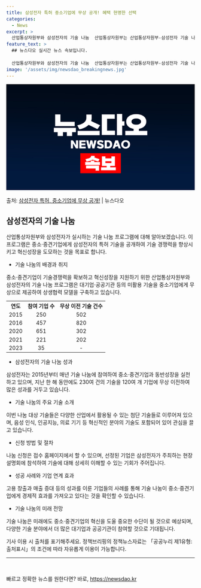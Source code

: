 ```yaml
---
title: 삼성전자 특허 중소기업에 무상 공개! 혜택 현명한 선택
categories:
  - News
excerpt: >
  산업통상자원부와 삼성전자의 기술 나눔  산업통상자원부는 산업통상자원부-삼성전자 기술 나눔 공고를 통해 나눔 …
feature_text: >
  ## 뉴스다오 실시간 뉴스 속보입니다.

  산업통상자원부와 삼성전자의 기술 나눔  산업통상자원부는 산업통상자원부-삼성전자 기술 나눔 공고를 통해 나눔 …
image: '/assets/img/newsdao_breakingnews.jpg'
---
```


![뉴스다오 속보](/assets/img/newsdao_breakingnews.jpg)

<p>출처: <a href="https://newsdao.kr/4382" rel="dofollow">삼성전자 특허, 중소기업에 무상 공개!</a> | 뉴스다오</p>

<h2 data-ke-size="size26">삼성전자의 기술 나눔</h2>
산업통상자원부와 삼성전자가 실시하는 기술 나눔 프로그램에 대해 알아보겠습니다. 이 프로그램은 중소·중견기업에게 삼성전자의 특허 기술을 공개하여 기술 경쟁력을 향상시키고 혁신성장을 도모하는 것을 목표로 합니다.

<ul>
  <li>기술 나눔의 배경과 취지</li>
</ul>
<p data-ke-size="size16">중소·중견기업이 기술경쟁력을 확보하고 혁신성장을 지원하기 위한 산업통상자원부와 삼성전자의 기술 나눔 프로그램은 대기업·공공기관 등의 미활용 기술을 중소기업에게 무상으로 제공하여 상생협력 모델을 구축하고 있습니다.</p>

<table>
  <tr>
    <td style="text-align: center; height: 17px;"><b>연도</b></td>
    <td style="text-align: center; height: 17px;"><b>참여 기업 수</b></td>
    <td style="text-align: center; height: 17px;"><b>무상 이전 기술 건수</b></td>
  </tr>
  <tr>
    <td style="text-align: center; height: 17px;">2015</td>
    <td style="text-align: center; height: 17px;">250</td>
    <td style="text-align: center; height: 17px;">502</td>
  </tr>
  <tr>
    <td style="text-align: center; height: 17px;">2016</td>
    <td style="text-align: center; height: 17px;">457</td>
    <td style="text-align: center; height: 17px;">820</td>
  </tr>
  <tr>
    <td style="text-align: center; height: 17px;">2020</td>
    <td style="text-align: center; height: 17px;">651</td>
    <td style="text-align: center; height: 17px;">302</td>
  </tr>
  <tr>
    <td style="text-align: center; height: 17px;">2021</td>
    <td style="text-align: center; height: 17px;">221</td>
    <td style="text-align: center; height: 17px;">202</td>
  </tr>
  <tr>
    <td style="text-align: center; height: 17px;">2023</td>
    <td style="text-align: center; height: 17px;">35</td>
    <td style="text-align: center; height: 17px;">-</td>
  </tr>
</table>

<ul>
  <li>삼성전자의 기술 나눔 성과</li>
</ul>
<p data-ke-size="size16">삼성전자는 2015년부터 매년 기술 나눔에 참여하여 중소·중견기업과 동반성장을 실천하고 있으며, 지난 한 해 동안에도 230여 건의 기술을 120여 개 기업에 무상 이전하여 많은 성과를 거두고 있습니다.</p>

<ul>
  <li>기술 나눔의 주요 기술 소개</li>
</ul>
<p data-ke-size="size16">이번 나눔 대상 기술들은 다양한 산업에서 활용될 수 있는 첨단 기술들로 이루어져 있으며, 음성 인식, 인공지능, 의료 기기 등 혁신적인 분야의 기술도 포함되어 있어 관심을 끌고 있습니다.</p>

<ul>
  <li>신청 방법 및 절차</li>
</ul>
<p data-ke-size="size16">나눔 신청은 접수 홈페이지에서 할 수 있으며, 선정된 기업은 삼성전자가 주최하는 현장 설명회에 참석하여 기술에 대해 상세히 이해할 수 있는 기회가 주어집니다.</p>

<ul>
  <li>성공 사례와 기업 연계 효과</li>
</ul>
<p data-ke-size="size16">고용 창출과 매출 증대 등의 성과를 이룬 기업들의 사례를 통해 기술 나눔이 중소·중견기업에게 경제적 효과를 가져오고 있다는 것을 확인할 수 있습니다.</p>

<ul>
  <li>기술 나눔의 미래 전망</li>
</ul>
<p data-ke-size="size16">기술 나눔은 미래에도 중소·중견기업의 혁신을 도울 중요한 수단이 될 것으로 예상되며, 다양한 기술 분야에서 더 많은 대기업과 공공기관이 참여할 것으로 기대됩니다.</p>

<p data-ke-size="size16">기사 이용 시 출처를 표기해주세요. 정책브리핑의 정책뉴스자료는 「공공누리 제1유형:출처표시」의 조건에 따라 자유롭게 이용이 가능합니다.</p>

<hr>
<p data-ke-size="size16">&nbsp;</p> 

빠르고 정확한 뉴스를 원한다면? 바로, <a href="https://newsdao.kr" rel="dofollow">https://newsdao.kr</a>


